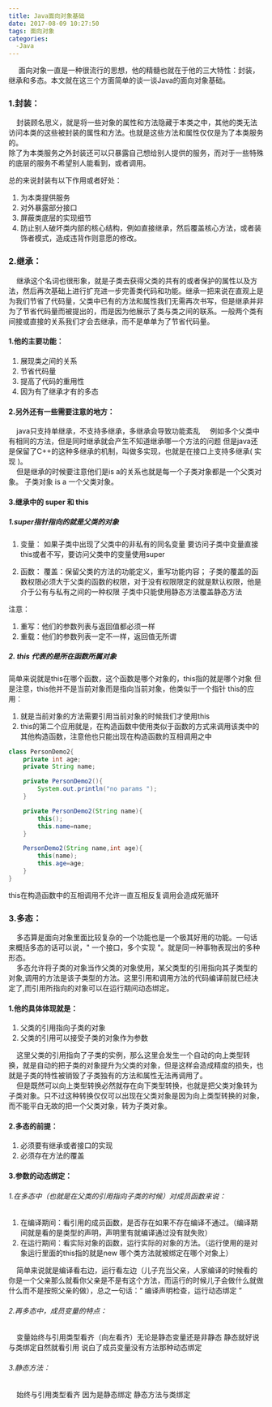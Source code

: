 ```yaml
---
title: Java面向对象基础
date: 2017-08-09 10:27:50
tags: 面向对象
categories:
  -Java
---
```

&nbsp;&nbsp;&nbsp;&nbsp;&nbsp;面向对象一直是一种很流行的思想，他的精髓也就在于他的三大特性：封装，继承和多态。本文就在这三个方面简单的谈一谈Java的面向对象基础。
### 1.封装：
&nbsp;&nbsp;&nbsp;&nbsp;封装顾名思义，就是将一些对象的属性和方法隐藏于本类之中，其他的类无法访问本类的这些被封装的属性和方法。也就是这些方法和属性仅仅是为了本类服务的。  
除了为本类服务之外封装还可以只暴露自己想给别人提供的服务，而对于一些特殊的底层的服务不希望别人能看到，或者调用。  
<!--more-->
总的来说封装有以下作用或者好处：  
1. 为本类提供服务  
2. 对外暴露部分接口
3. 屏蔽类底层的实现细节
4. 防止别人破坏类内部的核心结构，例如直接继承，然后覆盖核心方法，或者装饰者模式，造成违背作则意愿的修改。

### 2.继承：
&nbsp;&nbsp;&nbsp;&nbsp;继承这个名词也很形象，就是子类去获得父类的共有的或者保护的属性以及方法，然后再次基础上进行扩充进一步完善类代码和功能。继承一把来说在直观上是为我们节省了代码量，父类中已有的方法和属性我们无需再次书写，但是继承并非为了节省代码量而被提出的，而是因为他展示了类与类之间的联系。一般两个类有间接或直接的关系我们才会去继承，而不是单单为了节省代码量。
#### 1.他的主要功能：  
1. 展现类之间的关系
2. 节省代码量
3. 提高了代码的重用性
4. 因为有了继承才有的多态

#### 2.另外还有一些需要注意的地方：  
&nbsp;&nbsp;&nbsp;&nbsp;java只支持单继承，不支持多继承，多继承会导致功能紊乱
&nbsp;&nbsp;&nbsp;&nbsp;例如多个父类中有相同的方法，但是同时继承就会产生不知道继承哪一个方法的问题
但是java还是保留了C++的这种多继承的机制，叫做多实现，也就是在接口上支持多继承( 实现 )。  
&nbsp;&nbsp;&nbsp;&nbsp;但是继承的时候要注意他们是is a的关系也就是每一个子类对象都是一个父类对象。  子类对象 is a  一个父类对象。

#### 3.继承中的 super 和 this
##### 1.super指针指向的就是父类的对象

1. 变量：
如果子类中出现了父类中的非私有的同名变量
要访问子类中变量直接this或者不写，要访问父类中的变量使用super

2. 函数：
覆盖：保留父类的方法的功能定义，重写功能内容；
子类的覆盖的函数权限必须大于父类的函数的权限，对于没有权限限定的就是默认权限，他是介于公有与私有之间的一种权限
子类中只能使用静态方法覆盖静态方法

注意：
1. 重写：他们的参数列表与返回值都必须一样
2. 重载：他们的参数列表一定不一样，返回值无所谓

##### 2. this 代表的是所在函数所属对象
简单来说就是this在哪个函数，这个函数是哪个对象的，this指的就是哪个对象
但是注意，this他并不是当前对象而是指向当前对象，他类似于一个指针
this的应用：
1. 就是当前对象的方法需要引用当前对象的时候我们才使用this  
2. this的第二个应用就是，在构造函数中使用类似于函数的方式来调用该类中的其他构造函数，注意他也只能出现在构造函数的互相调用之中
```Java
class PersonDemo2{
    private int age;
    private String name;

    private PersonDemo2(){
        System.out.println("no params ");
    }

    private PersonDemo2(String name){
        this();
        this.name=name;
    }

    PersonDemo2(String name,int age){
        this(name);
        this.age=age;
    }
}
```
this在构造函数中的互相调用不允许一直互相反复调用会造成死循环
### 3.多态：
&nbsp;&nbsp;&nbsp;&nbsp;多态算是面向对象里面比较复杂的一个功能也是一个极其好用的功能。一句话来概括多态的话可以说，" 一个接口，多个实现 "。就是同一种事物表现出的多种形态。  
&nbsp;&nbsp;&nbsp;&nbsp;多态允许将子类的对象当作父类的对象使用，某父类型的引用指向其子类型的对象,调用的方法是该子类型的方法。这里引用和调用方法的代码编译前就已经决定了,而引用所指向的对象可以在运行期间动态绑定。  
#### 1.他的具体体现就是：  
1. 父类的引用指向子类的对象
2. 父类的引用可以接受子类的对象作为参数

&nbsp;&nbsp;&nbsp;&nbsp;这里父类的引用指向了子类的实例，那么这里会发生一个自动的向上类型转换，就是自动的把子类的对象提升为父类的对象，但是这样会造成精度的损失，也就是子类的特性被销毁了子类独有的方法和属性无法再调用了。  
&nbsp;&nbsp;&nbsp;&nbsp;但是既然可以向上类型转换必然就存在向下类型转换，也就是把父类对象转为子类对象。只不过这种转换仅仅可以出现在父类对象是因为向上类型转换的对象，而不能平白无故的把一个父类对象，转为子类对象。
#### 2.多态的前提：
1. 必须要有继承或者接口的实现
2. 必须存在方法的覆盖  

#### 3.参数的动态绑定：
###### 1.在多态中（也就是在父类的引用指向子类的时候）对成员函数来说：
1. 在编译期间：看引用的成员函数，是否存在如果不存在编译不通过。（编译期间就是看的是类型的声明，声明里有就编译通过没有就失败）
2. 在运行期间：看实际对象的函数，运行实际的对象的方法。（运行使用的是对象运行里面的this指的就是new 哪个类方法就被绑定在哪个对象上）  

&nbsp;&nbsp;&nbsp;&nbsp;简单来说就是编译看右边，运行看左边（儿子充当父亲，人家编译的时候看的你是一个父亲那么就看你父亲是不是有这个方法，而运行的时候儿子会做什么就做什么而不是按照父亲的做），总之一句话：“ 编译声明检查，运行动态绑定 ”


###### 2.再多态中，成员变量的特点：
&nbsp;&nbsp;&nbsp;&nbsp;变量始终与引用类型看齐（向左看齐）无论是静态变量还是非静态  静态就好说与类绑定自然就看引用  说白了成员变量没有方法那种动态绑定

###### 3.静态方法：
&nbsp;&nbsp;&nbsp;&nbsp;始终与引用类型看齐  因为是静态绑定  静态方法与类绑定
